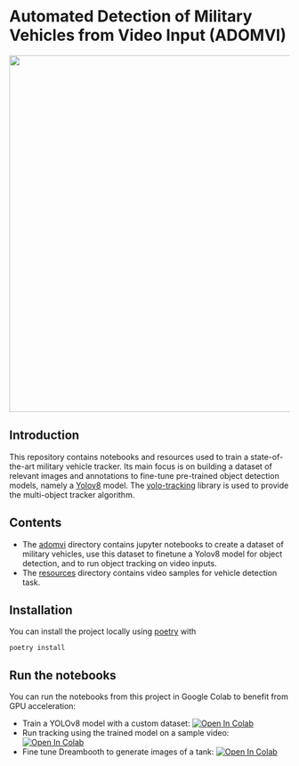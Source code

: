 # Automated Detection of Military Vehicles from Video Input (ADOMVI)

<div align="center">
  <img src="resources/video_tracking.gif" width="640"/>
</div>

## Introduction

This repository contains notebooks and resources used to train a state-of-the-art military vehicle tracker. Its main focus is on building a dataset of relevant images and annotations to fine-tune pre-trained object detection models, namely a [Yolov8](https://github.com/ultralytics) model. The [yolo-tracking](https://github.com/mikel-brostrom/yolo_tracking) library is used to provide the multi-object tracker algorithm.

## Contents

- The [adomvi](./adomvi/) directory contains jupyter notebooks to create a dataset of military vehicles, use this dataset to finetune a Yolov8 model for object detection, and to run object tracking on video inputs.
- The [resources](./resources/) directory contains video samples for vehicle detection task.

## Installation

You can install the project locally using [poetry](https://python-poetry.org/) with

```console
poetry install
```

## Run the notebooks

You can run the notebooks from this project in Google Colab to benefit from GPU acceleration:

<ul>
    <li>Train a YOLOv8 model with a custom dataset: <a target="_blank" href="https://colab.research.google.com/github/jonasrenault/adomvi/blob/main/adomvi/TankDetectionYolov8Train.ipynb"><img src="https://colab.research.google.com/assets/colab-badge.svg" alt="Open In Colab"/></a></li>
    <li>Run tracking using the trained model on a sample video: <a target="_blank" href="https://colab.research.google.com/github/jonasrenault/adomvi/blob/main/adomvi/TankTracking.ipynb"><img src="https://colab.research.google.com/assets/colab-badge.svg" alt="Open In Colab"/></a></li>
    <li>Fine tune Dreambooth to generate images of a tank: <a target="_blank" href="https://colab.research.google.com/github/jonasrenault/adomvi/blob/main/adomvi/DreamboothFineTuning.ipynb"><img src="https://colab.research.google.com/assets/colab-badge.svg" alt="Open In Colab"/></a></li>
</ul>
